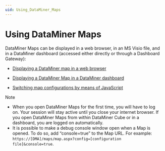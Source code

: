 ```yaml
---
uid: Using_DataMiner_Maps
---
```


# Using DataMiner Maps

DataMiner Maps can be displayed in a web browser, in an MS Visio file, and in a DataMiner dashboard (accessed either directly or through a Dashboard Gateway):

- [Displaying a DataMiner map in a web browser](xref:Displaying_a_DataMiner_map_in_a_web_browser)

- [Displaying a DataMiner Map in a DataMiner dashboard](xref:Displaying_a_DataMiner_Map_in_a_DataMiner_dashboard)

- [Switching map configurations by means of JavaScript](xref:Switching_map_configurations_by_means_of_JavaScript)

> [!NOTE]
>
> - When you open DataMiner Maps for the first time, you will have to log on. Your session will stay active until you close your internet browser. If you open DataMiner Maps from within DataMiner Cube or in a dashboard, you are logged on automatically.
> - It is possible to make a debug console window open when a Map is opened. To do so, add “console=true” to the Map URL. For example: <br>`https://[DMA]/maps/map.aspx?config=[configuration file]&console=true`.
